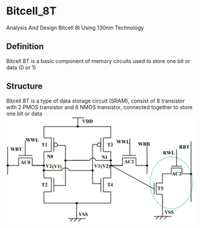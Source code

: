 # Bitcell_8T
Analysis And Design Bitcell 8t Using 130nm Technology
## Definition
Bitcell 8T is a basic component of memory circuits used to store one bit or data (0 or 1)
## Structure
Bitcell 8T is a type of data storage circuit (SRAM), consist of 8 transistor with 2 PMOS transistor and 6 NMOS transistor, connected together to store one bit or data
![Bitcell_8T_cell](/FLOWCHART/Bitcell_8T_cell.png)
